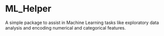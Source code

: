 # ML_Helper

A simple package to assist in Machine Learning tasks like exploratory data analysis and encoding numerical and categorical features.

